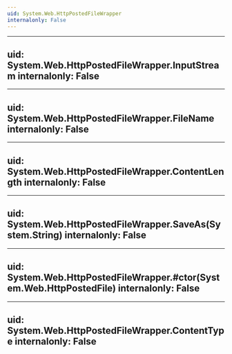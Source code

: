 ```yaml
---
uid: System.Web.HttpPostedFileWrapper
internalonly: False
---
```


---
uid: System.Web.HttpPostedFileWrapper.InputStream
internalonly: False
---

---
uid: System.Web.HttpPostedFileWrapper.FileName
internalonly: False
---

---
uid: System.Web.HttpPostedFileWrapper.ContentLength
internalonly: False
---

---
uid: System.Web.HttpPostedFileWrapper.SaveAs(System.String)
internalonly: False
---

---
uid: System.Web.HttpPostedFileWrapper.#ctor(System.Web.HttpPostedFile)
internalonly: False
---

---
uid: System.Web.HttpPostedFileWrapper.ContentType
internalonly: False
---
